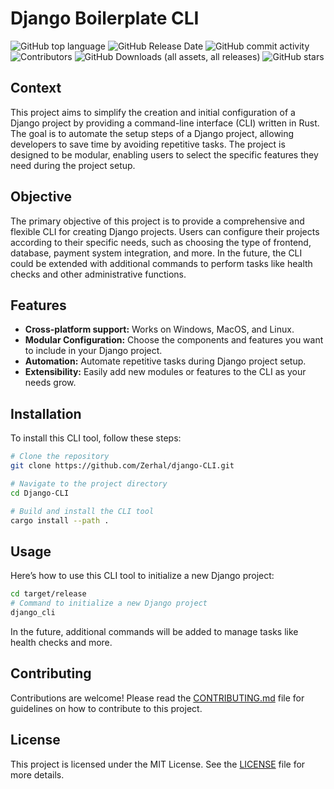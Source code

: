 # Django Boilerplate CLI

![GitHub top language](https://img.shields.io/github/languages/top/Zerhal/Django-CLI?style=for-the-badge)
![GitHub Release Date](https://img.shields.io/github/release-date/Zerhal/Django-CLI?style=for-the-badge)
![GitHub commit activity](https://img.shields.io/github/commit-activity/m/Zerhal/Django-CLI?style=for-the-badge)
![Contributors](https://img.shields.io/github/contributors/Zerhal/Django-CLI?style=for-the-badge)
![GitHub Downloads (all assets, all releases)](https://img.shields.io/github/downloads/Zerhal/Django-CLI/total?style=for-the-badge)
![GitHub stars](https://img.shields.io/github/stars/Zerhal/Django-CLI?style=for-the-badge)


## Context

This project aims to simplify the creation and initial configuration of a Django project by providing a command-line interface (CLI) written in Rust. The goal is to automate the setup steps of a Django project, allowing developers to save time by avoiding repetitive tasks. The project is designed to be modular, enabling users to select the specific features they need during the project setup.

## Objective

The primary objective of this project is to provide a comprehensive and flexible CLI for creating Django projects. Users can configure their projects according to their specific needs, such as choosing the type of frontend, database, payment system integration, and more. In the future, the CLI could be extended with additional commands to perform tasks like health checks and other administrative functions.

## Features

- **Cross-platform support:** Works on Windows, MacOS, and Linux.
- **Modular Configuration:** Choose the components and features you want to include in your Django project.
- **Automation:** Automate repetitive tasks during Django project setup.
- **Extensibility:** Easily add new modules or features to the CLI as your needs grow.

## Installation

To install this CLI tool, follow these steps:

```bash
# Clone the repository
git clone https://github.com/Zerhal/django-CLI.git

# Navigate to the project directory
cd Django-CLI

# Build and install the CLI tool
cargo install --path .
```

## Usage

Here’s how to use this CLI tool to initialize a new Django project:

```bash
cd target/release
# Command to initialize a new Django project
django_cli
```

In the future, additional commands will be added to manage tasks like health checks and more.

## Contributing

Contributions are welcome! Please read the [CONTRIBUTING.md](CONTRIBUTING.md) file for guidelines on how to contribute to this project.

## License

This project is licensed under the MIT License. See the [LICENSE](LICENSE) file for more details.
